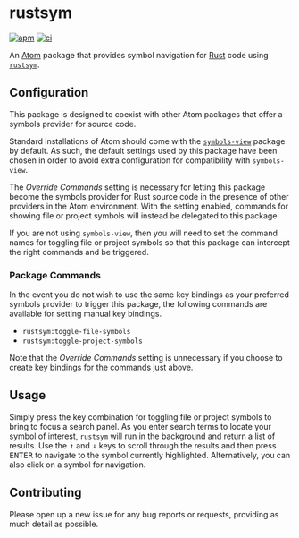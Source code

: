 # rustsym

[![apm][apm-badge]][apm]
[![ci][ci-badge]][ci]

An [Atom][] package that provides symbol navigation for [Rust][] code using
[`rustsym`][].

## Configuration

This package is designed to coexist with other Atom packages that offer a
symbols provider for source code.

Standard installations of Atom should come with the [`symbols-view`][] package
by default. As such, the default settings used by this package have been chosen
in order to avoid extra configuration for compatibility with `symbols-view`.

The _Override Commands_ setting is necessary for letting this package become
the symbols provider for Rust source code in the presence of other providers
in the Atom environment. With the setting enabled, commands for showing file
or project symbols will instead be delegated to this package.

If you are not using `symbols-view`, then you will need to set the command
names for toggling file or project symbols so that this package can intercept
the right commands and be triggered.

### Package Commands

In the event you do not wish to use the same key bindings as your preferred
symbols provider to trigger this package, the following commands are available
for setting manual key bindings.

- `rustsym:toggle-file-symbols`
- `rustsym:toggle-project-symbols`

Note that the _Override Commands_ setting is unnecessary if you choose to
create key bindings for the commands just above.

## Usage

Simply press the key combination for toggling file or project symbols to bring
to focus a search panel. As you enter search terms to locate your symbol of
interest, `rustsym` will run in the background and return a list of results.
Use the <kbd>↑</kbd> and <kbd>↓</kbd> keys to scroll through the results and
then press <kbd>ENTER</kbd> to navigate to the symbol currently highlighted.
Alternatively, you can also click on a symbol for navigation.

## Contributing

Please open up a new issue for any bug reports or requests, providing as much
detail as possible. 

[`rustsym`]: https://github.com/trixnz/rustsym
[`symbols-view`]: https://atom.io/packages/symbols-view
[apm]: https://atom.io/packages/rustsym
[apm-badge]: https://img.shields.io/apm/v/rustsym.svg?style=flat-square
[atom]: https://atom.io
[ci]: https://travis-ci.org/miqid/atom-rustsym
[ci-badge]: https://img.shields.io/travis/miqid/atom-rustsym/master.svg?style=flat-square
[rust]: https://www.rust-lang.org
